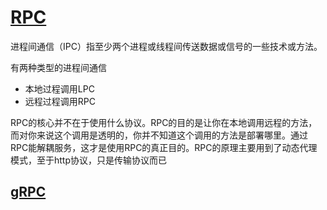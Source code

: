 # [RPC](https://www.cnblogs.com/xiaotian0422/p/16189206.html)

进程间通信（IPC）指至少两个进程或线程间传送数据或信号的一些技术或方法。

有两种类型的进程间通信

- 本地过程调用LPC
- 远程过程调用RPC

RPC的核心并不在于使用什么协议。RPC的目的是让你在本地调用远程的方法，而对你来说这个调用是透明的，你并不知道这个调用的方法是部署哪里。通过RPC能解耦服务，这才是使用RPC的真正目的。RPC的原理主要用到了动态代理模式，至于http协议，只是传输协议而已

## [gRPC](https://doc.oschina.net/grpc?t=60134)

